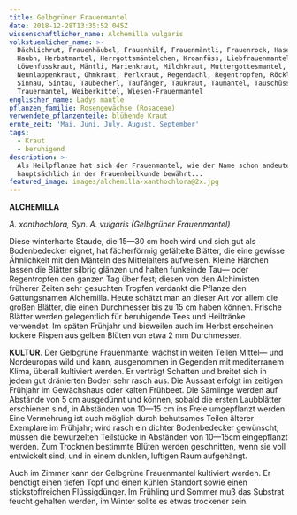 ```yaml
---
title: Gelbgrüner Frauenmantel
date: 2018-12-28T13:35:52.045Z
wissenschaftlicher_name: Alchemilla vulgaris
volkstuemlicher_name: >-
  Dächlichrut, Frauenhäubel, Frauenhilf, Frauenmäntli, Frauenrock, Hasenmänteli,
  Haubn, Herbstmantel, Herrgottsmäntelchen, Kroanfüss, Liebfrauenmantel,
  Löwenfusskraut, Mäntli, Marienkraut, Milchkraut, Muttergottesmantel,
  Neunlappenkraut, Ohmkraut, Perlkraut, Regendachl, Regentropfen, Röckli, Sinau,
  Sinnau, Sintau, Taubecherl, Taufänger, Taukraut, Taumantel, Tauschüsserl,
  Trauermantel, Weiberkittel, Wiesen-Frauenmantel
englischer_name: Ladys mantle
pflanzen_familie: Rosengewächse (Rosaceae)
verwendete_pflanzenteile: blühende Kraut
ernte_zeit: 'Mai, Juni, July, August, September'
tags:
  - Kraut
  - beruhigend
description: >-
  Als Heilpflanze hat sich der Frauenmantel, wie der Name schon andeutet,
  hauptsächlich in der Frauenheilkunde bewährt...
featured_image: images/alchemilla-xanthochlora@2x.jpg
---
```

**ALCHEMILLA**

_A. xanthochlora, Syn. A. vulgaris (Gelbgrüner Frauenmantel)_

Diese winterharte Staude, die 15—30 cm hoch wird und sich gut als Bodenbedecker eignet, hat fächerförmig gefältelte Blätter, die eine gewisse Ähnlichkeit mit den Mänteln des Mittelalters aufweisen. Kleine Härchen lassen die Blätter silbrig glänzen und halten funkeinde Tau— oder Regentropfen den ganzen Tag über fest; diesen von den Alchimisten früherer Zeiten sehr gesuchten Tropfen    verdankt die Pflanze den Gattungsnamen Alchemilla. Heute schätzt man an dieser Art vor allem die großen Blätter, die einen Durchmesser bis zu 15 cm haben können. Frische Blätter werden gelegentlich für beruhigende Tees und Heiltränke verwendet. Im späten Frühjahr und bisweilen auch im Herbst erscheinen lockere Rispen aus gelben Blüten von etwa 2 mm Durchmesser.   

**KULTUR**. Der Gelbgrüne Frauenmantel wächst in weiten Teilen Mittel— und Nordeuropas wild und kann, ausgenommen in Gegenden mit mediterranem Klima, überall kultiviert werden. Er verträgt Schatten und breitet sich in jedem gut dränierten Boden sehr rasch aus. Die Aussaat erfolgt im zeitigen Frühjahr im Gewächshaus oder kalten Frühbeet. Die Sämlinge werden auf Abstände von 5 cm ausgedünnt und können, sobald die ersten Laubblätter erschienen sind, in Abständen von 10—15 cm ins Freie umgepflanzt werden. Eine Vermehrung ist auch möglich durch behutsames Teilen älterer Exemplare im Frühjahr; wird rasch ein dichter Bodenbedecker gewünscht, müssen die bewurzelten Teilstücke in Abständen von 10—15cm eingepflanzt werden. Zum Trocknen bestimmte Blüten werden geschnitten, wenn sie voll entwickelt sind, und in einem dunklen, luftigen Raum aufgehängt.   

Auch im Zimmer kann der Gelbgrüne Frauenmantel kultiviert werden. Er benötigt einen tiefen Topf und einen kühlen Standort sowie einen stickstoffreichen Flüssigdünger. Im Frühling und Sommer muß das Substrat feucht gehalten werden, im Winter sollte es etwas trockener sein.
